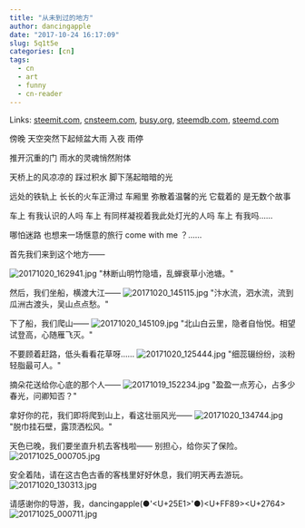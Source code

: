 ```yaml
---
title: "从未到过的地方"
author: dancingapple
date: "2017-10-24 16:17:09"
slug: 5q1t5e
categories: [cn]
tags: 
  - cn
  - art
  - funny
  - cn-reader
---
```


Links: [steemit.com](https://steemit.com/cn/@dancingapple/5q1t5e), [cnsteem.com](https://cnsteem.com/cn/@dancingapple/5q1t5e), [busy.org](https://busy.org/cn/@dancingapple/5q1t5e), [steemdb.com](https://steemdb.com/cn/@dancingapple/5q1t5e), [steemd.com](https://steemd.com/cn/@dancingapple/5q1t5e)

傍晚 天空突然下起倾盆大雨
入夜 雨停

推开沉重的门
雨水的灵魂悄然附体

天桥上的风凉凉的
踩过积水 脚下荡起暗暗的光

远处的铁轨上 长长的火车正滑过
车厢里 弥散着温馨的光
它载着的 是无数个故事

车上 有我认识的人吗
车上 有同样凝视着我此处灯光的人吗
车上 有我吗……

哪怕迷路
也想来一场惬意的旅行
come with me ？……

首先我们来到这个地方——

![20171020_162941.jpg](https://steemitimages.com/DQmS8d5Vp6KcgNMt1iJXCTShBF8is17D7GqCEihBYEgz1nS/20171020_162941.jpg)
"林断山明竹隐墙，乱蝉衰草小池塘。"

然后，我们坐船，横渡大江——
![20171020_145115.jpg](https://steemitimages.com/DQmXkF2JysrKBNWwvvSBMhWejJB4JqcV6DvWcVNufuVhKmF/20171020_145115.jpg)
"汴水流，泗水流，流到瓜洲古渡头，吴山点点愁。"

下了船，我们爬山——
![20171020_145109.jpg](https://steemitimages.com/DQmY2y3VuGh22k3KsWy2pkdMMQEU5LLVH22XDYVELYqfNYV/20171020_145109.jpg)
"北山白云里，隐者自怡悦。相望试登高，心随雁飞灭。"

不要顾着赶路，低头看看花草呀……
![20171020_125444.jpg](https://steemitimages.com/DQmSz7YRxeaEe1jad8CJdkTP1shuoQ9p5ejNPVg97sN9sPp/20171020_125444.jpg)
"细蕊辍纷纷，淡粉轻脂最可人。"

摘朵花送给你心底的那个人——
![20171019_152234.jpg](https://steemitimages.com/DQmbmBC5uGs2VMQcGy73e9Z9o8E1Tn91nZX1cZyYYpkkhYc/20171019_152234.jpg)
"盈盈一点芳心，占多少春光，问卿知否？"

拿好你的花，我们即将爬到山上，看这壮丽风光——
![20171020_134744.jpg](https://steemitimages.com/DQmbUT2RX8ARAX5EcSfdpUrn5zFyyZEbNErvvwk4QCZYepF/20171020_134744.jpg)
"脱巾挂石壁，露顶洒松风。"

天色已晚，我们要坐直升机去客栈啦——
别担心，给你买了保险。
![20171025_000705.jpg](https://steemitimages.com/DQmXt8o2MumZpVRZyFnkbJZkwz2Nj9BHVxCQAvbQ1ffnZLK/20171025_000705.jpg)

安全着陆，请在这古色古香的客栈里好好休息，我们明天再去游玩。
![20171020_130313.jpg](https://steemitimages.com/DQmWPTJVtBY5fwFRXDov4uSMQvfPYSuGQTx91EoBQ3J5QcH/20171020_130313.jpg)

请感谢你的导游，我，dancingapple(●'<U+25E1>'●)<U+FF89><U+2764>
![20171025_000711.jpg](https://steemitimages.com/DQmY7uqHcNeVnMvWqHpMNLCR77sRsF8d1JudNyZmaNH3ANN/20171025_000711.jpg)
